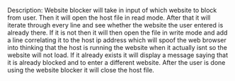 Description:
Website blocker will take in input of which website to block from user. Then it will open the host file in read mode. After that it will iterate through every line and see whether the website the user entered is already there. If it is not then it will then open the file in write mode and add a line correlating it to the host ip address which will spoof the web browser into thinking that the host is running the website when it actually isnt so the website will not load. If it already exists it will display a message saying that it is already blocked and to enter a different website. After the user is done using the website blocker it will close the host file.
